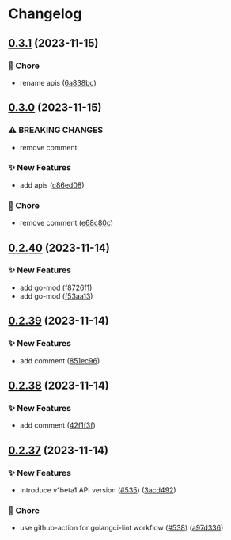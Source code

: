 # Changelog

## [0.3.1](https://github.com/thisthat/open-feature-operator/compare/apis/v0.3.0...apis/v0.3.1) (2023-11-15)


### 🧹 Chore

* rename apis ([6a838bc](https://github.com/thisthat/open-feature-operator/commit/6a838bcb94031bdea85b19b5b9aaedb5f24f5f27))

## [0.3.0](https://github.com/thisthat/open-feature-operator/compare/apis/v0.2.40...apis/v0.3.0) (2023-11-15)


### ⚠ BREAKING CHANGES

* remove comment

### ✨ New Features

* add apis ([c86ed08](https://github.com/thisthat/open-feature-operator/commit/c86ed0877b514cf4e820cbafdb6b713e0ac13b10))


### 🧹 Chore

* remove comment ([e68c80c](https://github.com/thisthat/open-feature-operator/commit/e68c80c98d60d45d6cd8ee6c7962b1c34f1e70d6))

## [0.2.40](https://github.com/thisthat/open-feature-operator/compare/apis/v0.2.39...apis/v0.2.40) (2023-11-14)


### ✨ New Features

* add go-mod ([f8726f1](https://github.com/thisthat/open-feature-operator/commit/f8726f1f5db056680295e90419ccd20f4bc0a954))
* add go-mod ([f53aa13](https://github.com/thisthat/open-feature-operator/commit/f53aa1303a481f549dc6d0df351983644c878650))

## [0.2.39](https://github.com/thisthat/open-feature-operator/compare/apis-v0.2.38...apis/v0.2.39) (2023-11-14)


### ✨ New Features

* add comment ([851ec96](https://github.com/thisthat/open-feature-operator/commit/851ec96a52a0a87851f9b48baaa74d8e796e2f6e))

## [0.2.38](https://github.com/thisthat/open-feature-operator/compare/apis-v0.2.37...apis-v0.2.38) (2023-11-14)


### ✨ New Features

* add comment ([42f1f3f](https://github.com/thisthat/open-feature-operator/commit/42f1f3f8823316e0e45a9f531402591d1fe2c515))

## [0.2.37](https://github.com/thisthat/open-feature-operator/compare/apis-v0.2.36...apis-v0.2.37) (2023-11-14)


### ✨ New Features

* Introduce v1beta1 API version ([#535](https://github.com/thisthat/open-feature-operator/issues/535)) ([3acd492](https://github.com/thisthat/open-feature-operator/commit/3acd49289a40e8f07fd20aad46185ac42ceb1b7a))


### 🧹 Chore

* use github-action for golangci-lint workflow ([#538](https://github.com/thisthat/open-feature-operator/issues/538)) ([a97d336](https://github.com/thisthat/open-feature-operator/commit/a97d336468d5a9b50662f4979784c8388ec10ec1))
